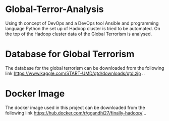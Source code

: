 # Global-Terror-Analysis
Using th concept of DevOps and a DevOps tool Ansible and programming language Python the set up of Hadoop cluster is tried to be automated. On the top of the Hadoop cluster data of the Global Terrorism is analysed.

# Database for Global Terrorism
The database for the global terrorism can be downloaded from the following link https://www.kaggle.com/START-UMD/gtd/downloads/gtd.zip ..

# Docker Image
The docker image used in this project can be downloaded from the following link https://hub.docker.com/r/ggandhi27/finally-hadoop/ ..
